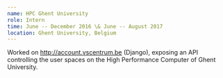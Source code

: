 ```yaml
---
name: HPC Ghent University
role: Intern
time: June -- December 2016 \& June -- August 2017
location: Ghent University, Belgium
---
```


Worked on <http://account.vscentrum.be> (Django), exposing an API controlling the user spaces on the High Performance Computer of Ghent University.
